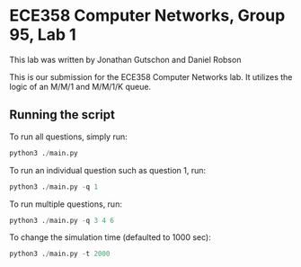 # ECE358 Computer Networks, Group 95, Lab 1

This lab was written by Jonathan Gutschon and Daniel Robson

This is our submission for the ECE358 Computer Networks lab. It utilizes the logic of an M/M/1 and M/M/1/K queue.

## Running the script

To run all questions, simply run:

```python
python3 ./main.py
```

To run an individual question such as question 1, run:

```python
python3 ./main.py -q 1
```

To run multiple questions, run:

```python
python3 ./main.py -q 3 4 6
```

To change the simulation time (defaulted to 1000 sec):

```python
python3 ./main.py -t 2000
```
